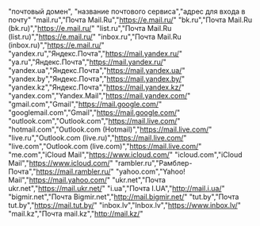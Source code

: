 "почтовый домен", "название почтового сервиса","адрес для входа в почту"
"mail.ru","Почта Mail.Ru","https://e.mail.ru/"
"bk.ru","Почта Mail.Ru (bk.ru)","https://e.mail.ru/"
"list.ru","Почта Mail.Ru (list.ru)","https://e.mail.ru/"
"inbox.ru","Почта Mail.Ru (inbox.ru)","https://e.mail.ru/"
"yandex.ru","Яндекс.Почта","https://mail.yandex.ru/"
"ya.ru","Яндекс.Почта","https://mail.yandex.ru/"
"yandex.ua","Яндекс.Почта","https://mail.yandex.ua/"
"yandex.by","Яндекс.Почта","https://mail.yandex.by/"
"yandex.kz","Яндекс.Почта","https://mail.yandex.kz/"
"yandex.com","Yandex.Mail","https://mail.yandex.com/"
"gmail.com","Gmail","https://mail.google.com/"
"googlemail.com","Gmail","https://mail.google.com/"
"outlook.com","Outlook.com","https://mail.live.com/"
"hotmail.com","Outlook.com (Hotmail)","https://mail.live.com/"
"live.ru","Outlook.com (live.ru)","https://mail.live.com/"
"live.com","Outlook.com (live.com)","https://mail.live.com/"
"me.com","iCloud Mail","https://www.icloud.com/"
"icloud.com","iCloud Mail","https://www.icloud.com/"
"rambler.ru","Рамблер-Почта","https://mail.rambler.ru/"
"yahoo.com","Yahoo! Mail","https://mail.yahoo.com/"
"ukr.net","Почта ukr.net","https://mail.ukr.net/"
"i.ua","Почта I.UA","http://mail.i.ua/"
"bigmir.net","Почта Bigmir.net","http://mail.bigmir.net/"
"tut.by","Почта tut.by","https://mail.tut.by/"
"inbox.lv","Inbox.lv","https://www.inbox.lv/"
"mail.kz","Почта mail.kz","http://mail.kz/"

